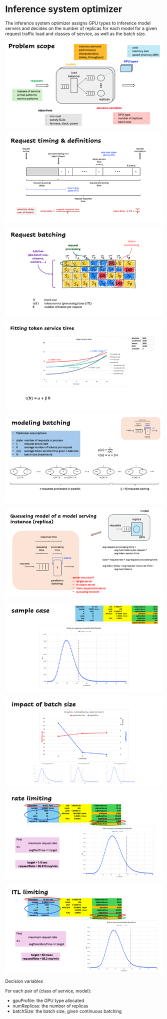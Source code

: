# Inference system optimizer

The inference system optimizer assigns GPU types to inference model servers and decides on the number of replicas for each model for a given request traffic load and classes of service, as well as the batch size.

![description](docs/figs/problem-scope.png)

![description](docs/figs/timing-definitions.png)

![description](docs/figs/request-batching.png)

![description](docs/figs/token-time-fitting.png)

![description](docs/figs/modeling-batching.png)

![description](docs/figs/qn-model.png)

![description](docs/figs/system-occupancy.png)

![description](docs/figs/impact-batch.png)

![description](docs/figs/target-waiting.png)

![description](docs/figs/target-service.png)

Decision variables

For each pair of (class of service, model):

- gpuProfile: the GPU type allocated
- numReplicas: the number of replicas
- batchSize: the batch size, given continuous batching
